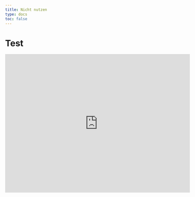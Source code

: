 ```yaml
---
title: Nicht nutzen
type: docs
toc: false
---
```


# Test


<iframe src="https://register.ilmenauersv.xyz/open2024/" width="600" height="450" style="border:0;" allowfullscreen="" loading="lazy" referrerpolicy="no-referrer-when-downgrade"></iframe>